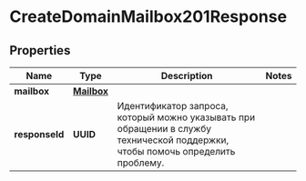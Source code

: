 

# CreateDomainMailbox201Response


## Properties

| Name | Type | Description | Notes |
|------------ | ------------- | ------------- | -------------|
|**mailbox** | [**Mailbox**](Mailbox.md) |  |  |
|**responseId** | **UUID** | Идентификатор запроса, который можно указывать при обращении в службу технической поддержки, чтобы помочь определить проблему. |  |



